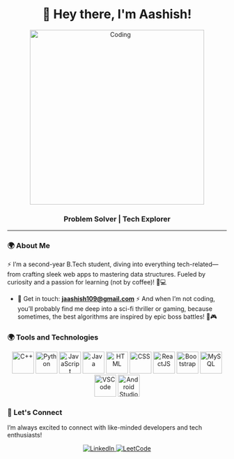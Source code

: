 <h1 align="center">👋 Hey there, I'm Aashish!</h1>

<p align="center">
   <img src="https://user-images.githubusercontent.com/55389276/140866485-8fb1c876-9a8f-4d6a-98dc-08c4981eaf70.gif" alt="Coding" width="400" />
</p>

<h3 align="center">  Problem Solver | Tech Explorer</h3>

---

### 🌍 About Me

⚡ I’m a second-year B.Tech student, diving into everything tech-related—from crafting sleek web apps to mastering data structures. Fueled by curiosity and a passion for learning (not by coffee)! 🚀💻


- 📧 Get in touch: **jaashish109@gmail.com**
⚡ And when I’m not coding, you’ll probably find me deep into a sci-fi thriller or gaming, because sometimes, the best algorithms are inspired by epic boss battles! 🚀🎮

### 🌍 Tools and Technologies 
<p align="center">
  <!-- Tools and Technologies Logos -->
  <img src="https://cdn.jsdelivr.net/gh/devicons/devicon/icons/cplusplus/cplusplus-original.svg" alt="C++" width="50" height="50" />
  <img src="https://cdn.jsdelivr.net/gh/devicons/devicon/icons/python/python-original.svg" alt="Python" width="50" height="50" />
  <img src="https://cdn.jsdelivr.net/gh/devicons/devicon/icons/javascript/javascript-original.svg" alt="JavaScript" width="50" height="50" />
  <img src="https://cdn.jsdelivr.net/gh/devicons/devicon/icons/java/java-original.svg" alt="Java" width="50" height="50" />
  <img src="https://cdn.jsdelivr.net/gh/devicons/devicon/icons/html5/html5-original.svg" alt="HTML" width="50" height="50" />
  <img src="https://cdn.jsdelivr.net/gh/devicons/devicon/icons/css3/css3-original.svg" alt="CSS" width="50" height="50" />
  <img src="https://cdn.jsdelivr.net/gh/devicons/devicon/icons/react/react-original.svg" alt="ReactJS" width="50" height="50" />
  <img src="https://cdn.jsdelivr.net/gh/devicons/devicon/icons/bootstrap/bootstrap-original.svg" alt="Bootstrap" width="50" height="50" />
  <img src="https://cdn.jsdelivr.net/gh/devicons/devicon/icons/mysql/mysql-original.svg" alt="MySQL" width="50" height="50" />
  <img src="https://cdn.jsdelivr.net/gh/devicons/devicon/icons/vscode/vscode-original.svg" alt="VSCode" width="50" height="50" />
  <img src="https://cdn.jsdelivr.net/gh/devicons/devicon/icons/androidstudio/androidstudio-original.svg" alt="Android Studio" width="50" height="50" />
</p>


### 🔗 Let's Connect
I’m always excited to connect with like-minded developers and tech enthusiasts!

<p align="center">
  <a href="https://www.linkedin.com/in/aashish0joshi/" target="_blank">
    <img src="https://img.shields.io/badge/LinkedIn-Connect%20with%20me-blue?style=for-the-badge&logo=linkedin" alt="LinkedIn" />
  </a>
  <a href="https://leetcode.com/u/aash6395/" target="_blank">
    <img src="https://img.shields.io/badge/LeetCode-Competitive%20Coding-yellow?style=for-the-badge&logo=leetcode" alt="LeetCode" />
  </a>
</p>

